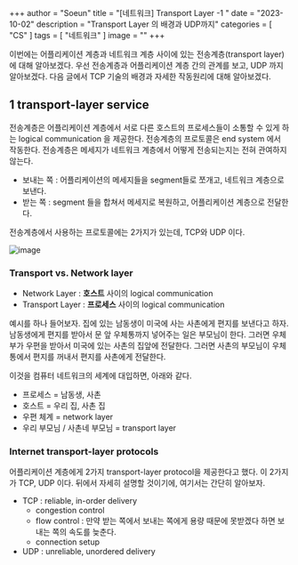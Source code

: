 +++
author = "Soeun"
title = "[네트워크] Transport Layer -1 "
date = "2023-10-02"
description = "Transport Layer 의 배경과 UDP까지"
categories = [
    "CS"
]
tags = [
    "네트워크"
]
image = ""
+++

이번에는 어플리케이션 계층과 네트워크 계층 사이에 있는 전송계층(transport layer) 에 대해 알아보겠다. 우선 전송계층과 어플리케이션 계층 간의 관계를 보고, UDP 까지 알아보겠다. 
다음 글에서 TCP 기술의 배경과 자세한 작동원리에 대해 알아보겠다. 

## 1 transport-layer service
전송계층은 어플리케이션 계층에서 서로 다른 호스트의 프로세스들이 소통할 수 있게 하는 logical communication 을 제공한다. 전송계층의 프로토콜은 end system 에서 작동한다. 전송계층은 메세지가 네트워크 계층에서 어떻게 전송되는지는 전혀 관여하지 않는다. 

- 보내는 쪽 : 어플리케이션의 메세지들을 segment들로 쪼개고, 네트워크 계층으로 보낸다. 
- 받는 쪽 : segment 들을 합쳐서 메세지로 복원하고, 어플리케이션 계층으로 전달한다. 

전송계층에서 사용하는 프로토콜에는 2가지가 있는데, TCP와 UDP 이다. 

![image](https://github.com/ddoddii/ddoddii.github.io/assets/95014836/9afa1145-c02d-4eed-a967-d995025e4ec9)

### Transport vs. Network layer
- Network Layer : **호스트** 사이의 logical communication
- Transport Layer : **프로세스** 사이의 logical communication

예시를 하나 들어보자. 집에 있는 남동생이 미국에 사는 사촌에게 편지를 보낸다고 하자. 남동생에게 편지를 받아서 문 앞 우체통까지 넣어주는 일은 부모님이 한다. 그러면 우체부가 우편을 받아서 미국에 있는 사촌의 집앞에 전달한다. 그러면 사촌의 부모님이 우체통에서 편지를 꺼내서 편지를 사촌에게 전달한다. 

이것을 컴퓨터 네트워크의 세계에 대입하면, 아래와 같다. 
- 프로세스 = 남동생, 사촌
- 호스트 = 우리 집, 사촌 집 
- 우편 체계 = network layer
- 우리 부모님 / 사촌네 부모님 = transport layer

### Internet transport-layer protocols
어플리케이션 계층에게 2가지 transport-layer protocol을 제공한다고 했다. 이 2가지가 TCP, UDP 이다. 뒤에서 자세히 설명할 것이기에, 여기서는 간단히 알아보자.

- TCP : reliable, in-order delivery
	- congestion control 
	- flow control : 만약 받는 쪽에서 보내는 쪽에게 용량 때문에 못받겠다 하면 보내는 쪽의 속도를 늦춘다. 
	- connection setup
- UDP : unreliable, unordered delivery
